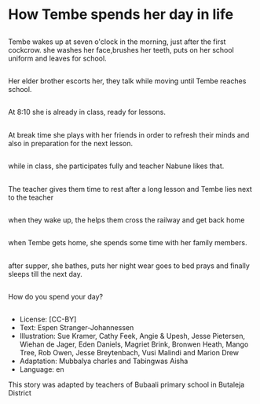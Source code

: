 # How Tembe spends her day in life

##
Tembe wakes up at seven o'clock in
the morning, just after the first
cockcrow.
she washes her face,brushes her
teeth, puts on her school uniform
and leaves for school.

##
Her elder brother
escorts her, they talk
while moving until
Tembe reaches school.

##
At 8:10 she is already in
class, ready for lessons.

##
At break time she plays with her
friends in order to refresh their
minds and also in preparation for
the next lesson.

##
while in class, she
participates fully and
teacher Nabune likes
that.

##
The teacher gives them
time to rest after a long
lesson and Tembe lies
next to the teacher

##
when they wake up, the
helps them cross the
railway and get back
home

##
when Tembe gets home, she spends some time with her
family members.

##
after supper, she
bathes, puts her night
wear goes to bed prays
and finally sleeps till
the next day.

##
How do you spend your day?

##
* License: [CC-BY]
* Text: Espen Stranger-Johannessen
* Illustration: Sue Kramer, Cathy Feek, Angie & Upesh, Jesse Pietersen, Wiehan de Jager, Eden Daniels, Magriet Brink, Bronwen Heath, Mango Tree, Rob Owen, Jesse Breytenbach, Vusi Malindi and Marion Drew
* Adaptation: Mubbalya charles and Tabingwas Aisha
* Language: en

This story was adapted by teachers
of Bubaali primary school in
Butaleja District
